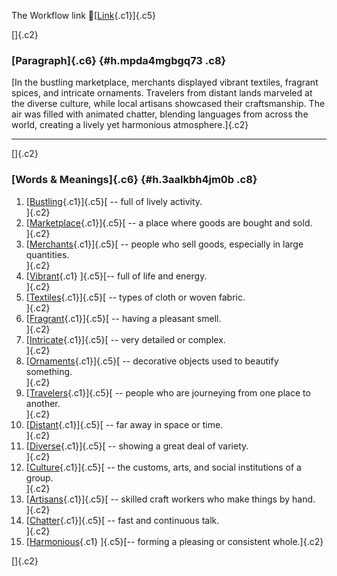 The Workflow link
👏[[Link](https://www.google.com/url?q=http://www.google.com&sa=D&source=editors&ust=1759466919054690&usg=AOvVaw24YuFVE7unQ6nvU7Z163Sl){.c1}]{.c5}

[]{.c2}

### [Paragraph]{.c6} {#h.mpda4mgbgq73 .c8}

[In the bustling marketplace, merchants displayed vibrant textiles,
fragrant spices, and intricate ornaments. Travelers from distant lands
marveled at the diverse culture, while local artisans showcased their
craftsmanship. The air was filled with animated chatter, blending
languages from across the world, creating a lively yet harmonious
atmosphere.]{.c2}

------------------------------------------------------------------------

[]{.c2}

### [Words & Meanings]{.c6} {#h.3aalkbh4jm0b .c8}

1.  [[Bustling](https://www.google.com/url?q=http://www.google.com&sa=D&source=editors&ust=1759466919055806&usg=AOvVaw0rKgNVWnnY1OShS78STuVw){.c1}]{.c5}[ --
    full of lively activity.\
    ]{.c2}
2.  [[Marketplace](https://www.google.com/url?q=http://www.google.com&sa=D&source=editors&ust=1759466919056011&usg=AOvVaw1Cj7aRC4mJC26dkD9xkKQZ){.c1}]{.c5}[ --
    a place where goods are bought and sold.\
    ]{.c2}
3.  [[Merchants](https://www.google.com/url?q=http://www.google.com&sa=D&source=editors&ust=1759466919056205&usg=AOvVaw2_si38L5BI75F09HgzwYMn){.c1}]{.c5}[ --
    people who sell goods, especially in large quantities.\
    ]{.c2}
4.  [[Vibrant](https://www.google.com/url?q=http://www.google.com&sa=D&source=editors&ust=1759466919056448&usg=AOvVaw3JaI7kD8Krow9RlTuWk5qS){.c1}
    ]{.c5}[-- full of life and energy.\
    ]{.c2}
5.  [[Textiles](https://www.google.com/url?q=http://www.google.com&sa=D&source=editors&ust=1759466919056672&usg=AOvVaw2AmDgP_vG5xj8fhXJ0eVrI){.c1}]{.c5}[ --
    types of cloth or woven fabric.\
    ]{.c2}
6.  [[Fragrant](https://www.google.com/url?q=http://www.google.com&sa=D&source=editors&ust=1759466919056930&usg=AOvVaw1p87phMVnqQIIMTdnp6R2c){.c1}]{.c5}[ --
    having a pleasant smell.\
    ]{.c2}
7.  [[Intricate](https://www.google.com/url?q=http://www.google.com&sa=D&source=editors&ust=1759466919057173&usg=AOvVaw2EKjCyNWaBvwm5FVhgz94e){.c1}]{.c5}[ --
    very detailed or complex.\
    ]{.c2}
8.  [[Ornaments](https://www.google.com/url?q=http://www.google.com&sa=D&source=editors&ust=1759466919057404&usg=AOvVaw2sLsSSyiVFdPfTzGW5k7DA){.c1}]{.c5}[ --
    decorative objects used to beautify something.\
    ]{.c2}
9.  [[Travelers](https://www.google.com/url?q=http://www.google.com&sa=D&source=editors&ust=1759466919057717&usg=AOvVaw1VkEQrKBvVfhpChCR8NteZ){.c1}]{.c5}[ --
    people who are journeying from one place to another.\
    ]{.c2}
10. [[Distant](https://www.google.com/url?q=http://www.google.com&sa=D&source=editors&ust=1759466919058029&usg=AOvVaw2Z23tm6HFXN3qGyI9zLWBq){.c1}]{.c5}[ --
    far away in space or time.\
    ]{.c2}
11. [[Diverse](https://www.google.com/url?q=http://www.google.com&sa=D&source=editors&ust=1759466919058289&usg=AOvVaw3hdHiHldMpMI0qwF75Wr5Z){.c1}]{.c5}[ --
    showing a great deal of variety.\
    ]{.c2}
12. [[Culture](https://www.google.com/url?q=http://www.google.com&sa=D&source=editors&ust=1759466919058574&usg=AOvVaw1-wCZw7hT7XqsaK6lCdWp0){.c1}]{.c5}[ --
    the customs, arts, and social institutions of a group.\
    ]{.c2}
13. [[Artisans](https://www.google.com/url?q=http://www.google.com&sa=D&source=editors&ust=1759466919058891&usg=AOvVaw3YTS1QWx3vUHGeF7mFcIIr){.c1}]{.c5}[ --
    skilled craft workers who make things by hand.\
    ]{.c2}
14. [[Chatter](https://www.google.com/url?q=http://www.google.com&sa=D&source=editors&ust=1759466919059197&usg=AOvVaw1pKCKVoFXlpcDh0iO1N7lG){.c1}]{.c5}[ --
    fast and continuous talk.\
    ]{.c2}
15. [[Harmonious](https://www.google.com/url?q=http://www.google.com&sa=D&source=editors&ust=1759466919059461&usg=AOvVaw1ghI0gZwbvNu8w7V79BYDi){.c1}
    ]{.c5}[-- forming a pleasing or consistent whole.]{.c2}

[]{.c2}
